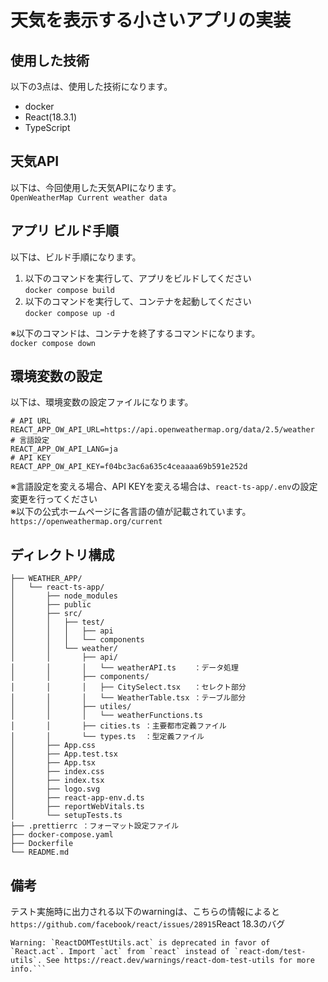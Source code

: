 # 天気を表示する小さいアプリの実装

## 使用した技術
以下の3点は、使用した技術になります。
- docker
- React(18.3.1)
- TypeScript

## 天気API
以下は、今回使用した天気APIになります。  
```OpenWeatherMap Current weather data```  

## アプリ ビルド手順
以下は、ビルド手順になります。 　

1. 以下のコマンドを実行して、アプリをビルドしてください  
```docker compose build```  
1. 以下のコマンドを実行して、コンテナを起動してください  
```docker compose up -d ```  

※以下のコマンドは、コンテナを終了するコマンドになります。  
```docker compose down```  

## 環境変数の設定
以下は、環境変数の設定ファイルになります。  
```
# API URL
REACT_APP_OW_API_URL=https://api.openweathermap.org/data/2.5/weather
# 言語設定
REACT_APP_OW_API_LANG=ja
# API KEY
REACT_APP_OW_API_KEY=f04bc3ac6a635c4ceaaaa69b591e252d
``` 
※言語設定を変える場合、API KEYを変える場合は、```react-ts-app/.env```の設定変更を行ってください  
※以下の公式ホームページに各言語の値が記載されています。  
```https://openweathermap.org/current```

## ディレクトリ構成
```
├── WEATHER_APP/
│   └── react-ts-app/
│       ├── node_modules
│       ├── public
│       ├── src/
│       │   ├── test/
│       │   │   ├── api
│       │   │   └── components
│       │   └── weather/
│       │       ├── api/
│       │       │   └── weatherAPI.ts    ：データ処理
│       │       ├── components/
│       │       │   ├── CitySelect.tsx   ：セレクト部分
│       │       │   └── WeatherTable.tsx ：テーブル部分
│       │       ├── utiles/
│       │       │   └── weatherFunctions.ts
│       │       ├── cities.ts ：主要都市定義ファイル
│       │       └── types.ts  ：型定義ファイル
│       ├── App.css
│       ├── App.test.tsx
│       ├── App.tsx
│       ├── index.css
│       ├── index.tsx
│       ├── logo.svg
│       ├── react-app-env.d.ts
│       ├── reportWebVitals.ts
│       └── setupTests.ts
├── .prettierrc ：フォーマット設定ファイル
├── docker-compose.yaml
├── Dockerfile
└── README.md
```

## 備考
テスト実施時に出力される以下のwarningは、こちらの情報によると```https://github.com/facebook/react/issues/28915```React 18.3のバグ  
``` TEXT
Warning: `ReactDOMTestUtils.act` is deprecated in favor of `React.act`. Import `act` from `react` instead of `react-dom/test-utils`. See https://react.dev/warnings/react-dom-test-utils for more info.```